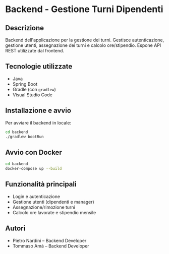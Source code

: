# Backend - Gestione Turni Dipendenti

## Descrizione
Backend dell'applicazione per la gestione dei turni. Gestisce autenticazione, gestione utenti, assegnazione dei turni e calcolo ore/stipendio. Espone API REST utilizzate dal frontend.

## Tecnologie utilizzate
- Java
- Spring Boot
- Gradle (con `gradlew`)
- Visual Studio Code

## Installazione e avvio
Per avviare il backend in locale:

```bash
cd backend
./gradlew bootRun
```

## Avvio con Docker

```bash
cd backend
docker-compose up --build

```
## Funzionalità principali
- Login e autenticazione
- Gestione utenti (dipendenti e manager)
- Assegnazione/rimozione turni
- Calcolo ore lavorate e stipendio mensile

## Autori
- Pietro Nardini – Backend Developer
- Tommaso Amà – Backend Developer
